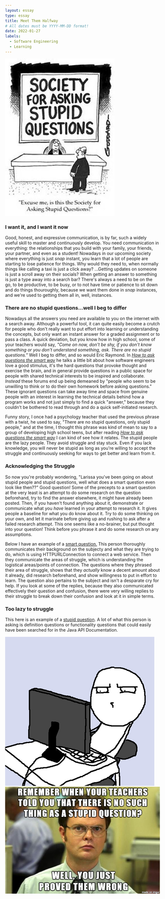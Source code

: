```yaml
---
layout: essay
type: essay
title: Meet Them Halfway
# All dates must be YYYY-MM-DD format!
date: 2022-01-27
labels:
  - Software Engineering
  - Learning
---
```


<img class="ui large floated rounded image" src="../images/stupid.jpg">

### I want it, and I want it now

Good, honest, and expressive communication, is by far, such a widely useful skill to master and continuously develop. You need communication in everything: the relationships that you build with your family, your friends, your partner, and even as a student! Nowadays in our upcoming society where everything is just *snap* instant, you learn that a lot of people are starting to lose patience for things. Why would they need to, when normally things like calling a taxi is just a click away? ...Getting updates on someone is just a scroll away on their socials? When getting an answer to something is just a type away into a search bar? There's always a need to be on the go, to be productive, to be busy, or to not have time or patience to sit down and do things thouroughly, because we want them done in *snap* instances, and we're used to getting them all in, well, instances. 


### There are no stupid questions...well I beg to differ

Nowadays all the answers you need are available to you on the internet with a search away. Although a powerful tool, it can quite easily become a crutch for people who don't really want to put effort into learning or understanding the concepts, but only want an instant answer for a graded assignment or to pass a class. A quick deviation, but you know how in high school, some of your teachers would say, *"Come on now, don't be shy, if you don't know something or you don't understand something, ask. There are no stupid questions."* Well I beg to differ, and so would Eric Raymond. In [*How to ask questions the smart way*](http://www.catb.org/esr/faqs/smart-questions.html) he talks a little bit about how software engineers love a good stimulus, it's the hard questions that provoke thought and exercise the brain, and in general provide questions in a public space for people with shared technical interests to be inspired and collaborate. *Instead* these forums end up being demeaned by "people who seem to be unwilling to think or to do their own homework before asking questions." These ignorant questions can take away time and space from genuine people with an interest in learning the technical details behind how a program works and not just simply to find a quick "answer," because they couldn't be bothered to read through and do a quick self-initiated research. 

Funny story, I once had a psychology teacher that used the previous phrase with a twist, he used to say, "There are no stupid questions, only stupid people," and at the time, I thought this phrase was kind of mean to say to a group of developing high school teens, but after reading [*How to ask questions the smart way*](http://www.catb.org/esr/faqs/smart-questions.html) I can kind of see how it relates. The stupid people are the lazy people. They avoid struggle and stay stuck. Even if you lack knowledge, you will never be stupid as long as you're willing to accept the struggle and continuously seeking for ways to get better and learn from it.

### Acknowledging the Struggle
So now you're probably wondering, "Larissa you've been going on about stupid people and stupid questions, well what does a smart question even look like then??" Good question! Some of the precepts to a smart question at the very least is an attempt to do some research on the question beforehand, try to find the answer elsewhere, it might have already been posted. Then, if you haven't found anything about it, demonstrate or communicate what you *have* learned in your attempt to research it. It gives people a baseline for what you do know about it. Try to do some thinking on your own, and let it marinate before giving up and rushing to ask after a failed research attempt. This one seems like a no-brainer, but put thought into your question! Think before you phrase it and do some research on any assumptions. 

Below I have an example of a [smart question.](https://stackoverflow.com/questions/10116961/can-you-explain-the-httpurlconnection-connection-process?noredirect=1&lq=1) This person thoroughly communicates their background on the subjecty and what they are trying to do, which is using HTTPURLConnection to connect a web service. Then they communicate the areas of struggle, which is understanding the logistical areas/points of connection. The questions where they phrased their area of struggle, shows that they *actually* know a decent amount about it already, did research beforehand, and show willingness to put in effort to learn. The question also pertains to the subject and isn't a desparate cry for help. If you look at some of the replies, because they also communicated effectively their question and confusion, there were very willing replies to their struggle to break down their confusion and look at it in simple terms. 


### Too lazy to struggle
This here is an example of a [stupid question](https://stackoverflow.com/questions/3295496/what-is-a-javabean-exactly?rq=1). A lot of what this person is asking is definition questions or functionality questions that could easily have been searched for in the Java API Documentation. 

<img class="ui medium right floated rounded image" src="../images/seriously.png">


<img class="ui medium right floated rounded image" src="../images/stupidq.png">
